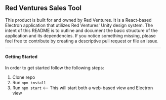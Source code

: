 ## Red Ventures Sales Tool
This product is built for and owned by Red Ventures. It is a React-based Electron application that utilizes Red Ventures' Unity design system. The intent of this README is to outline and document the basic structure of the application and its dependencies. If you notice something missing, please feel free to contribute by creating a descriptive pull request or file an issue.

---

#### Getting Started
In order to get started follow the following steps:

1. Clone repo
2. Run `npm install`
3. Run `npm start` <-- This will start both a web-based view and Electron view
